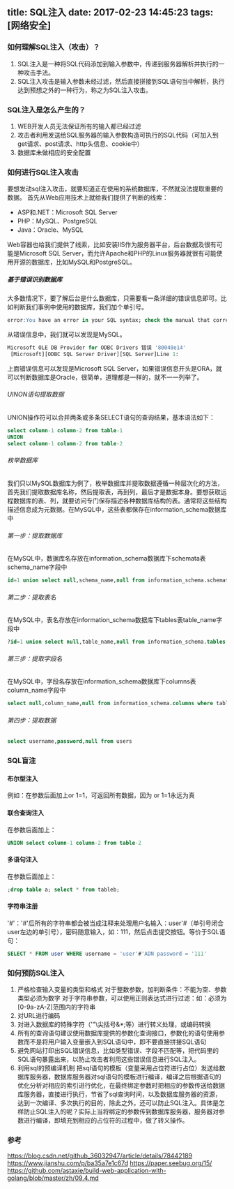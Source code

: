 title: SQL注入
date: 2017-02-23 14:45:23
tags: [网络安全]
---
###  如何理解SQL注入（攻击）？
1. SQL注入是一种将SQL代码添加到输入参数中，传递到服务器解析并执行的一种攻击手法。
2. SQL注入攻击是输入参数未经过滤，然后直接拼接到SQL语句当中解析，执行达到预想之外的一种行为，称之为SQL注入攻击。

### SQL注入是怎么产生的？
1. WEB开发人员无法保证所有的输入都已经过滤
2. 攻击者利用发送给SQL服务器的输入参数构造可执行的SQL代码（可加入到get请求、post请求、http头信息、cookie中）
3. 数据库未做相应的安全配置

### 如何进行SQL注入攻击

要想发动sql注入攻击，就要知道正在使用的系统数据库，不然就没法提取重要的数据。
首先从Web应用技术上就给我们提供了判断的线索：
- ASP和.NET：Microsoft SQL Server
- PHP：MySQL、PostgreSQL
- Java：Oracle、MySQL

Web容器也给我们提供了线索，比如安装IIS作为服务器平台，后台数据及很有可能是Microsoft SQL Server，而允许Apache和PHP的Linux服务器就很有可能使用开源的数据库，比如MySQL和PostgreSQL。

##### 基于错误识别数据库
大多数情况下，要了解后台是什么数据库，只需要看一条详细的错误信息即可。比如判断我们事例中使用的数据库，我们加个单引号。
```sql
error:You have an error in your SQL syntax; check the manual that corresponds to your MySQL server version for the right syntax to use near ''' at line 1
```
从错误信息中，我们就可以发现是MySQL。

```sql
Microsoft OLE DB Provider for ODBC Drivers 错误 '80040e14'
 [Microsoft][ODBC SQL Server Driver][SQL Server]Line 1:
```
上面错误信息可以发现是Microsoft SQL Server，如果错误信息开头是ORA，就可以判断数据库是Oracle，很简单，道理都是一样的，就不一一列举了。

###### UINON语句提取数据
UNION操作符可以合并两条或多条SELECT语句的查询结果，基本语法如下：
```sql
select column-1 column-2 from table-1
UNION
select column-1 column-2 from table-2
```
###### 枚举数据库
我们只以MySQL数据库为例了，枚举数据库并提取数据遵循一种层次化的方法，首先我们提取数据库名称，然后提取表，再到列，最后才是数据本身。要想获取远程数据库的表、列，就要访问专门保存描述各种数据库结构的表。通常将这些结构描述信息成为元数据。在MySQL中，这些表都保存在information_schema数据库中
###### 第一步：提取数据库
在MySQL中，数据库名存放在information_schema数据库下schemata表schema_name字段中
```sql
id=1 union select null,schema_name,null from information_schema.schemata
```
######  第二步：提取表名
在MySQL中，表名存放在information_schema数据库下tables表table_name字段中
```sql
?id=1 union select null,table_name,null from information_schema.tables where table_schema='ichunqiu'
```

######  第三步：提取字段名
在MySQL中，字段名存放在information_schema数据库下columns表column_name字段中
```sql
select null,column_name,null from information_schema.columns where table_name='users' and table_schema=''
```

###### 第四步：提取数据
```sql
select username,password,null from users
```
### SQL盲注
#### 布尔型注入
例如：在参数后面加上or 1=1，可返回所有数据，因为 or 1=1永远为真

#### 联合查询注入
在参数后面加上：
```sql
UNION select column-1 column-2 from table-2
```
#### 多语句注入
在参数后面加上：
```sql
;drop table a; select * from tableb;
```
#### 字符串注册
'#'：'#'后所有的字符串都会被当成注释来处理用户名输入：user'#（单引号闭合user左边的单引号），密码随意输入，如：111，然后点击提交按钮。等价于SQL语句：
```sql
SELECT * FROM user WHERE username = 'user'#'ADN password = '111'
```

### 如何预防SQL注入
1. 严格检查输入变量的类型和格式
    对于整数参数，加判断条件：不能为空、参数类型必须为数字
    对于字符串参数，可以使用正则表达式进行过滤：如：必须为[0-9a-zA-Z]范围内的字符串
2. 对URL进行编码
3. 对进入数据库的特殊字符（'"\尖括号&*;等）进行转义处理，或编码转换
4. 所有的查询语句建议使用数据库提供的参数化查询接口，参数化的语句使用参数而不是将用户输入变量嵌入到SQL语句中，即不要直接拼接SQL语句
5. 避免网站打印出SQL错误信息，比如类型错误、字段不匹配等，把代码里的SQL语句暴露出来，以防止攻击者利用这些错误信息进行SQL注入。
6. 利用sql的预编译机制
    把sql语句的模板（变量采用占位符进行占位）发送给数据库服务器，数据库服务器对sql语句的模板进行编译，编译之后根据语句的优化分析对相应的索引进行优化，在最终绑定参数时把相应的参数传送给数据库服务器，直接进行执行，节省了sql查询时间，以及数据库服务器的资源，达到一次编译、多次执行的目的，除此之外，还可以防止SQL注入。具体是怎样防止SQL注入的呢？实际上当将绑定的参数传到数据库服务器，服务器对参数进行编译，即填充到相应的占位符的过程中，做了转义操作。

### 参考
https://blog.csdn.net/github_36032947/article/details/78442189
https://www.jianshu.com/p/ba35a7e1c67d
https://paper.seebug.org/15/
https://github.com/astaxie/build-web-application-with-golang/blob/master/zh/09.4.md


